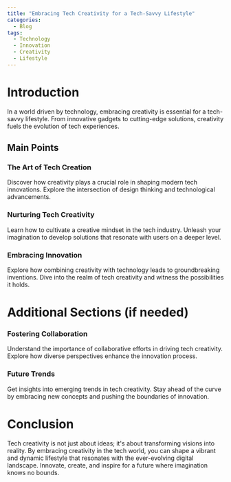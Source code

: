 ```yaml
---
title: "Embracing Tech Creativity for a Tech-Savvy Lifestyle"
categories:
  - Blog
tags:
  - Technology
  - Innovation
  - Creativity
  - Lifestyle
---
```


# Introduction
In a world driven by technology, embracing creativity is essential for a tech-savvy lifestyle. From innovative gadgets to cutting-edge solutions, creativity fuels the evolution of tech experiences.

## Main Points
### The Art of Tech Creation
Discover how creativity plays a crucial role in shaping modern tech innovations. Explore the intersection of design thinking and technological advancements.

### Nurturing Tech Creativity
Learn how to cultivate a creative mindset in the tech industry. Unleash your imagination to develop solutions that resonate with users on a deeper level.

### Embracing Innovation
Explore how combining creativity with technology leads to groundbreaking inventions. Dive into the realm of tech creativity and witness the possibilities it holds.

# Additional Sections (if needed)
### Fostering Collaboration
Understand the importance of collaborative efforts in driving tech creativity. Explore how diverse perspectives enhance the innovation process.

### Future Trends
Get insights into emerging trends in tech creativity. Stay ahead of the curve by embracing new concepts and pushing the boundaries of innovation.

# Conclusion
Tech creativity is not just about ideas; it's about transforming visions into reality. By embracing creativity in the tech world, you can shape a vibrant and dynamic lifestyle that resonates with the ever-evolving digital landscape. Innovate, create, and inspire for a future where imagination knows no bounds.